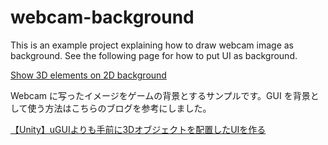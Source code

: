 # webcam-background

This is an example project explaining how to draw webcam image as background. See the following page for how to put UI as background.

[Show 3D elements on 2D background](https://gamedev.stackexchange.com/questions/114184/show-3d-elements-on-2d-background)



Webcam に写ったイメージをゲームの背景とするサンプルです。GUI を背景として使う方法はこちらのブログを参考にしました。

[【Unity】uGUIよりも手前に3Dオブジェクトを配置したUIを作る](http://megumisoft.hatenablog.com/entry/2016/01/27/235940)
